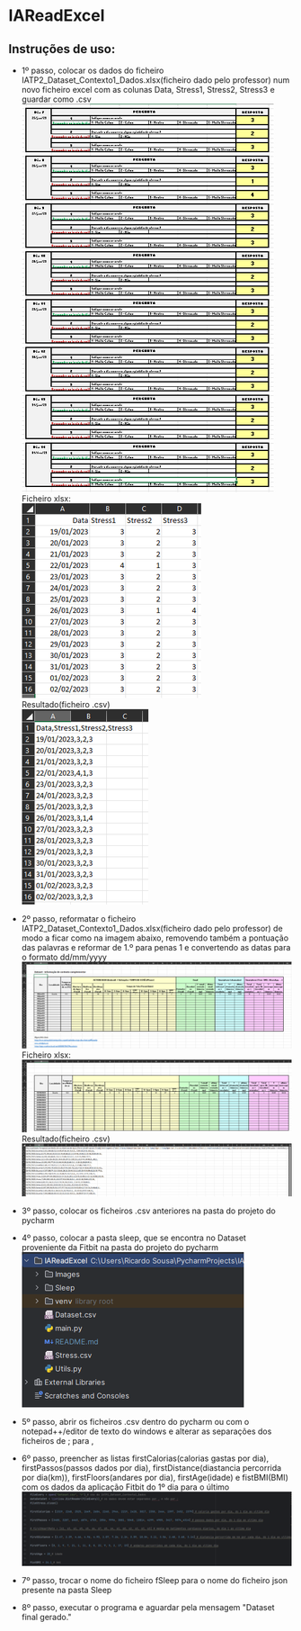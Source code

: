 # IAReadExcel

## Instruções de uso:
- 1º passo, colocar os dados do ficheiro IATP2_Dataset_Contexto1_Dados.xlsx(ficheiro dado pelo professor) num novo ficheiro excel com as colunas Data, Stress1, Stress2, Stress3 e guardar como .csv<br />
![Screenshot](Images/Stress1.png)<br />
Ficheiro xlsx:<br />
![Screenshot](Images/Stress2.png)<br />
Resultado(ficheiro .csv)<br />
![Screenshot](Images/StressFinal.png)<br />
- 2º passo, reformatar o ficheiro IATP2_Dataset_Contexto1_Dados.xlsx(ficheiro dado pelo professor) de modo a ficar como na imagem abaixo, removendo também a pontuação das palavras e reformar de 1.º para penas 1 e convertendo as datas para o formato dd/mm/yyyy<br />
![Screenshot](Images/Dataset1.png)<br />
Ficheiro xlsx:<br />
![Screenshot](Images/Dataset2.png)<br />
Resultado(ficheiro .csv)<br />
![Screenshot](Images/DatasetFinal.png)<br />
- 3º passo, colocar os ficheiros .csv anteriores na pasta do projeto do pycharm

- 4º passo, colocar a pasta sleep, que se encontra no Dataset proveniente da Fitbit na pasta do projeto do pycharm<br />
![Screenshot](Images/3.png)<br />
- 5º passo, abrir os ficheiros .csv dentro do pycharm ou com o notepad++/editor de texto do windows e alterar as separações dos ficheiros de ; para ,

- 6º passo, preencher as listas firstCalorias(calorias gastas por dia), firstPassos(passos dados por dia), firstDistance(diastancia percorrida por dia(km)), firstFloors(andares por dia), firstAge(idade) e fistBMI(BMI) com os dados da aplicação Fitbit do 1º dia para o último<br />
![Screenshot](Images/5.png)<br />
- 7º passo, trocar o nome do ficheiro fSleep para o nome do ficheiro json presente na pasta Sleep

- 8º passo, executar o programa e aguardar pela mensagem "Dataset final gerado."

